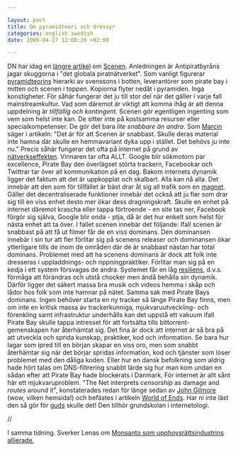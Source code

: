 ```yaml
--- 

layout: post
title: Om pyramidteori och dressyr 
categories: english swedish 
date: 2009-04-27 12:08:20 +02:00 

---
```


DN har idag en [längre artikel](http://www.dn.se/kultur-noje/film-tv/antipiratbyran-jagar-globalt-piratnatverk-1.853037) om [Scenen](http://images.google.se/images?q=scenen). Anledningen är Antipiratbyråns jagar skuggorna i "det globala piratnätverket". Som vanligt figurerar [pyramidteorins](http://copyriot.wordpress.com/2006/09/25/pyramidteorin/) hierarki av svenssons i botten, leverantörer som pirate bay i mitten och scenen i toppen. Kopiorna flyter nedåt i pyramiden. Inga konstigheter. För såhär fungerar det ju till stor del när det gäller i varje fall mainstreamkultur. Vad som däremot är viktigt att komma ihåg är att denna uppdelning är *tillfällig och kontingent.* Scenen gör egentligen ingenting som vem som helst inte kan. De sitter inte på kostsamma resurser eller specialkompetenser. De gör det bara *lite snabbare än andra*. Som [Marcin](http://marcin.webbop.fi/) säger i artikeln: "Det är för att Scenen är snabbast. Skulle deras material inte hamna där skulle en hemmavariant dyka upp i stället. Det behövs ju inte nu." Precis såhär fungerar det ofta på internet på grund av [nätverkseffekten](http://www.blay.se/2007-01-02-nedskrivningssystemet-2006.html). Vinnaren tar ofta ALLT. Google blir sökmotorn par excellence, Pirate Bay den överlägset störta trackern, Facebookar och Twittrar tar över all kommunikation på en dag. Bakom internets dynamik ligger det faktum att det är uppkopplat och skalbart. Alla kan nå alla. Det innebär att den som för tillfället är bäst drar åt sig all trafik som en [magnet](http://prezi.com/19950/). Gäller det decentraliserade funktioner innebär det också att ju fler som drar sig till en viss enhet desto mer ökar dess dragningskraft. Skulle en enhet på internet däremot krascha eller tappa förtroende - en site tas ner, Facebook förgör sig själva, Google blir onda - ptja, då är det hur enkelt som helst för nästa enhet att ta över. I fallet scenen innebär det följande: Ifall scenen är snabbast på att få ut filmer får de en viss dominans. Den dominansen innebär i sin tur att fler förlitar sig på scenens releaser och dominansen ökar ytterligare tills de inom de områden där de är snabbast nästan har total dominans. Problemet med att ha scenens dominans är dock att folk inte dresseras i uppladdnings- och rippningpraktiker. Förlitar man sig på en kedja i ett system försvagas de andra. Systemet får en låg [resiliens](http://www.youtube.com/watch?v=tXLMeL5nVQk), d.v.s. förmåga att förändras och utstå chocker men ändå behålla sin dynamik. Därför ligger det säkert massa bra musik och videos hemma i skåp och lådor hos folk som inte hamnar på nätet. Samma sak med Pirate Bays dominans. Ingen behöver starta en ny tracker så länge Pirate Bay finns, men om inte en kritisk massa av trackerkunniga, mjukvaruutveckling- och förenkling samt infrastruktur underhålls kan det uppstå ett vakuum ifall Pirate Bay skulle tappa intresset för att fortsätta tills bittorrent-gemenskapen har återhämtat sig. Det fina är dock att internet är så bra på att utveckla och sprida kunskap, praktiker, kod och information. Se bara hur lagar som ipred till en början skapar en viss oro, men som snabbt återhämtar sig när det börjar spridas information, kod och tjänster som löser problemet med den dåliga koden. Eller hur en dansk befolkning som aldrig hade hört talas om DNS-filtrering snabbt lärde sig hur man kom undan en sådan efter att Pirate Bay hade blockerats i Danmark. För internet är allt sånt här ett mjukvaruproblem. "The Net interprets *censorship* as damage and *routes* around it", konstaterades redan för länge sedan av [John Gilmore](http://www.toad.com/gnu/) (wow, vilken hemsida!) och befästes i artikeln [World of Ends](http://www.worldofends.com/). Har ni inte läst den så gör för [guds](http://christopherkullenberg.se/?p=668) skulle det! Den tillhör grundskolan i internetologi. 

//

I samma tidning. Sverker Lenas om [Monsanto som upphovsrättsindustrins allierade.](http://www.dn.se/kultur-noje/kronikor/sverker-lenas-nojesindustrin-har-hamnat-i-daligt-sallskap-1.853013) 